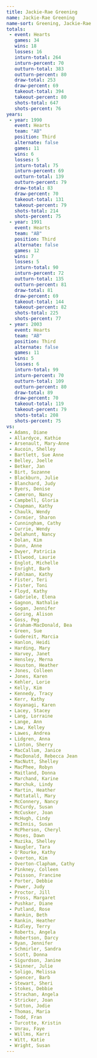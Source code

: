 ```yaml
---
title: Jackie-Rae Greening
name: Jackie-Rae Greening
name-sort: Greening, Jackie-Rae
totals:
 - event: Hearts
   games: 34
   wins: 18
   losses: 16
   inturn-total: 264
   inturn-percent: 70
   outturn-total: 383
   outturn-percent: 80
   draw-total: 253
   draw-percent: 69
   takeout-total: 394
   takeout-percent: 80
   shots-total: 647
   shots-percent: 76
years:
 - year: 1990
   event: Hearts
   team: "AB"
   position: Third
   alternate: false
   games: 11
   wins: 6
   losses: 5
   inturn-total: 75
   inturn-percent: 69
   outturn-total: 139
   outturn-percent: 79
   draw-total: 83
   draw-percent: 70
   takeout-total: 131
   takeout-percent: 79
   shots-total: 214
   shots-percent: 75
 - year: 1991
   event: Hearts
   team: "AB"
   position: Third
   alternate: false
   games: 12
   wins: 7
   losses: 5
   inturn-total: 90
   inturn-percent: 72
   outturn-total: 135
   outturn-percent: 81
   draw-total: 81
   draw-percent: 69
   takeout-total: 144
   takeout-percent: 82
   shots-total: 225
   shots-percent: 77
 - year: 2003
   event: Hearts
   team: "AB"
   position: Third
   alternate: false
   games: 11
   wins: 5
   losses: 6
   inturn-total: 99
   inturn-percent: 70
   outturn-total: 109
   outturn-percent: 80
   draw-total: 89
   draw-percent: 70
   takeout-total: 119
   takeout-percent: 79
   shots-total: 208
   shots-percent: 75
vs:
 - Adams, Diane
 - Allardyce, Kathie
 - Arsenault, Mary-Anne
 - Aucoin, Shelley
 - Bartlett, Sue Anne
 - Belley, Joelle
 - Betker, Jan
 - Birt, Suzanne
 - Blackburn, Julie
 - Blanchard, Judy
 - Byers, Denise
 - Cameron, Nancy
 - Campbell, Gloria
 - Chapman, Kathy
 - Chaulk, Wendy
 - Cormier, Sharon
 - Cunningham, Cathy
 - Currie, Wendy
 - Delahunt, Nancy
 - Dolan, Kim
 - Dunn, Anne
 - Dwyer, Patricia
 - Ellwood, Laurie
 - Englot, Michelle
 - Enright, Barb
 - Fahlman, Kathy
 - Fister, Teri
 - Fister, Toni
 - Floyd, Kathy
 - Gabriele, Elena
 - Gagnon, Nathalie
 - Gogan, Jennifer
 - Goring, Alison
 - Goss, Peg
 - Graham-MacDonald, Bea
 - Green, Sue
 - Gudereit, Marcia
 - Hanlon, Heidi
 - Harding, Mary
 - Harvey, Janet
 - Hensley, Merna
 - Houston, Heather
 - Jones, Colleen
 - Jones, Karen
 - Kehler, Lorie
 - Kelly, Kim
 - Kennedy, Tracy
 - Kerr, Kathy
 - Koyanagi, Karen
 - Lacey, Stacey
 - Lang, Lorraine
 - Lange, Ann
 - Law, Kelley
 - Lawes, Andrea
 - Lidgren, Anna
 - Linton, Sherry
 - MacCallum, Janice
 - MacDonald, Rebecca Jean
 - MacNutt, Shelley
 - MacPhee, Robyn
 - Maitland, Donna
 - Marchand, Karine
 - Marchuk, Lindy
 - Martin, Heather
 - Mattatall, Mary
 - McConnery, Nancy
 - McCurdy, Susan
 - McCusker, Joan
 - McHugh, Cindy
 - McInnis, Susan
 - McPherson, Cheryl
 - Moses, Dawn
 - Muzika, Shelley
 - Naugler, Tara
 - O'Rourke, Kathy
 - Overton, Kim
 - Overton-Clapham, Cathy
 - Pinkney, Colleen
 - Poisson, Francine
 - Porter, Debbie
 - Power, Judy
 - Proctor, Jill
 - Pross, Margaret
 - Pushkar, Diane
 - Putland, Rose
 - Rankin, Beth
 - Rankin, Heather
 - Ridley, Terry
 - Roberts, Angela
 - Robertson, Darcy
 - Ryan, Jennifer
 - Schmirler, Sandra
 - Scott, Donna
 - Sigurdson, Janine
 - Skinner, Julie
 - Soligo, Melissa
 - Spencer, Barb
 - Stewart, Sheri
 - Stokes, Debbie
 - Strachan, Angela
 - Stricker, Joan
 - Sutton, Jodie
 - Thomas, Maria
 - Todd, Fran
 - Turcotte, Kristin
 - Unrau, Faye
 - Willms, Karri
 - Witt, Katie
 - Wright, Susan
---
```

